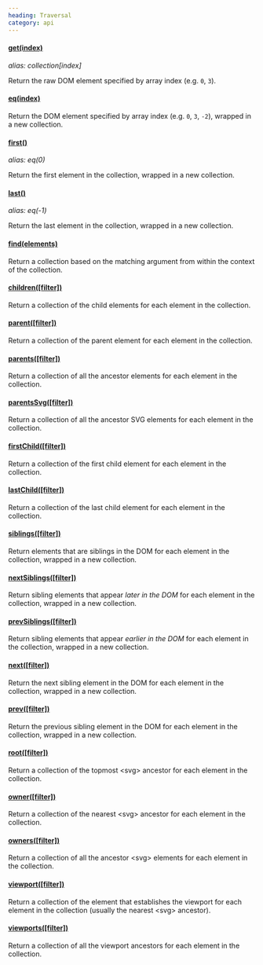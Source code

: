 ```yaml
--- 
heading: Traversal
category: api
---
```


#### [get(index)](/api/get/)
_alias: collection\[index\]_

Return the raw DOM element specified by array index (e.g. `0`, `3`).

#### [eq(index)](/api/eq/)

Return the DOM element specified by array index (e.g. `0`, `3`, `-2`), wrapped in a new collection.

#### [first()](/api/first/)
_alias: eq(0)_

Return the first element in the collection, wrapped in a new collection.

#### [last()](/api/last/)
_alias: eq(-1)_

Return the last element in the collection, wrapped in a new collection.

#### [find(elements)](/api/find/)

Return a collection based on the matching argument from within the context of the collection.

#### [children(\[filter\])](/api/children/)

Return a collection of the child elements for each element in the collection.

#### [parent(\[filter\])](/api/parent/)

Return a collection of the parent element for each element in the collection.

#### [parents(\[filter\])](/api/parents/)

Return a collection of all the ancestor elements for each element in the collection.

#### [parentsSvg(\[filter\])](/api/parentsSvg/)

Return a collection of all the ancestor SVG elements for each element in the collection.

#### [firstChild(\[filter\])](/api/firstChild/)

Return a collection of the first child element for each element in the collection.

#### [lastChild(\[filter\])](/api/lastChild/)

Return a collection of the last child element for each element in the collection.

#### [siblings(\[filter\])](/api/siblings/)

Return elements that are siblings in the DOM for each element in the collection, wrapped in a new collection.

#### [nextSiblings(\[filter\])](/api/nextSiblings/)

Return sibling elements that appear _later in the DOM_ for each element in the collection, wrapped in a new collection.

#### [prevSiblings(\[filter\])](/api/prevSiblings/)

Return sibling elements that appear _earlier in the DOM_ for each element in the collection, wrapped in a new collection.

#### [next(\[filter\])](/api/next/)

Return the next sibling element in the DOM for each element in the collection, wrapped in a new collection.

#### [prev(\[filter\])](/api/prev/)

Return the previous sibling element in the DOM for each element in the collection, wrapped in a new collection.

#### [root(\[filter\])](/api/root/)

Return a collection of the topmost &lt;svg&gt; ancestor for each element in the collection.

#### [owner(\[filter\])](/api/owner/)

Return a collection of the nearest &lt;svg&gt; ancestor for each element in the collection.

#### [owners(\[filter\])](/api/owners/)

Return a collection of all the ancestor &lt;svg&gt; elements for each element in the collection.

#### [viewport(\[filter\])](/api/viewport/)

Return a collection of the element that establishes the viewport for each element in the collection (usually the nearest &lt;svg&gt; ancestor).

#### [viewports(\[filter\])](/api/viewports/)

Return a collection of all the viewport ancestors for each element in the collection.

